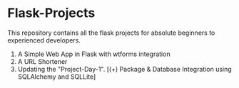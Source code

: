 # Flask-Projects
This repository contains all the flask projects for absolute beginners to experienced developers.

1. A Simple Web App in Flask with wtforms integration
2. A URL Shortener
3. Updating the "Project-Day-1". [(+) Package & Database Integration using SQLAlchemy and SQLLite]
